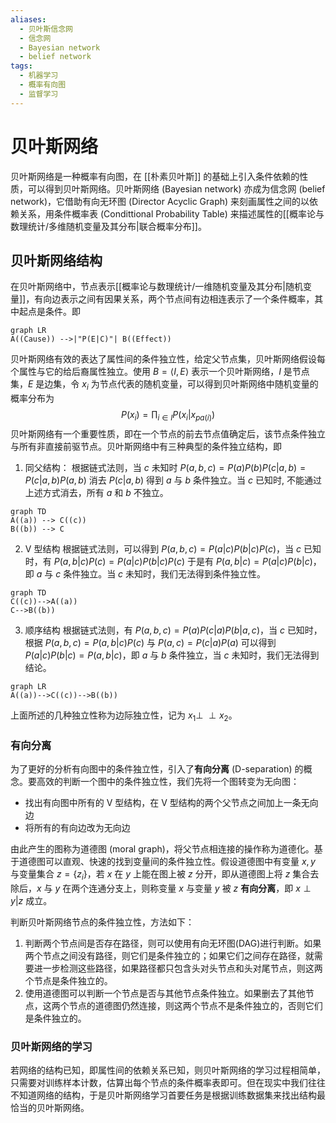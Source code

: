 ```yaml
---
aliases:
  - 贝叶斯信念网
  - 信念网
  - Bayesian network
  - belief network
tags:
  - 机器学习
  - 概率有向图
  - 监督学习
---
```



# 贝叶斯网络

贝叶斯网络是一种概率有向图，在 [[朴素贝叶斯]] 的基础上引入条件依赖的性质，可以得到贝叶斯网络。贝叶斯网络 (Bayesian network) 亦成为信念网 (belief network)，它借助有向无环图 (Director Acyclic Graph) 来刻画属性之间的以依赖关系，用条件概率表 (Condittional Probability Table) 来描述属性的[[概率论与数理统计/多维随机变量及其分布|联合概率分布]]。

## 贝叶斯网络结构

在贝叶斯网络中，节点表示[[概率论与数理统计/一维随机变量及其分布|随机变量]]，有向边表示之间有因果关系，两个节点间有边相连表示了一个条件概率，其中起点是条件。即
```mermaid
graph LR
A((Cause)) -->|"P(E|C)"| B((Effect))
```
贝叶斯网络有效的表达了属性间的条件独立性，给定父节点集，贝叶斯网络假设每个属性与它的给后裔属性独立。使用 $B=\langle I,E\rangle$ 表示一个贝叶斯网络，$I$ 是节点集，$E$ 是边集，令 $x_i$ 为节点代表的随机变量，可以得到贝叶斯网络中随机变量的概率分布为
$$
P(x_i)=\prod_{i\in I}P(x_i|x_{pa(i)})
$$
贝叶斯网络有一个重要性质，即在一个节点的前去节点值确定后，该节点条件独立与所有非直接前驱节点。贝叶斯网络中有三种典型的条件独立结构，即
1. 同父结构：
   根据链式法则，当 $c$ 未知时 $P(a,b,c)=P(a)P(b)P(c|a,b)=P(c|a,b)P(a,b)$ 消去 $P(c|a,b)$ 得到 $a$ 与 $b$ 条件独立。当 $c$ 已知时, 不能通过上述方式消去，所有 $a$ 和 $b$ 不独立。
```mermaid
graph TD
A((a)) --> C((c))
B((b)) --> C
```

2. V 型结构
   根据链式法则，可以得到 $P(a,b,c)=P(a|c)P(b|c)P(c)$，当 $c$ 已知时，有 $P(a,b|c)P(c)=P(a|c)P(b|c)P(c)$ 于是有 $P(a,b|c)=P(a|c)P(b|c)$，即 $a$ 与 $c$ 条件独立。当 $c$ 未知时，我们无法得到条件独立性。
```mermaid
graph TD
C((c))-->A((a))
C-->B((b))
```

3. 顺序结构
   根据链式法则，有 $P(a,b,c)=P(a)P(c|a)P(b|a,c)$，当 $c$ 已知时，根据 $P(a,b,c)=P(a,b|c)P(c)$ 与 $P(a,c)=P(c|a)P(a)$ 可以得到 $P(a|c)P(b|c)=P(a,b|c)$，即 $a$ 与 $b$ 条件独立，当 $c$ 未知时，我们无法得到结论。
```mermaid
graph LR
A((a))-->C((c))-->B((b))
```

上面所述的几种独立性称为边际独立性，记为 $x_1\perp \!\!\! \perp x_2$。

### 有向分离

为了更好的分析有向图中的条件独立性，引入了**有向分离** (D-separation) 的概念。要高效的判断一个图中的条件独立性，我们先将一个图转变为无向图：
- 找出有向图中所有的 V 型结构，在 V 型结构的两个父节点之间加上一条无向边
- 将所有的有向边改为无向边

由此产生的图称为道德图 (moral graph)，将父节点相连接的操作称为道德化。基于道德图可以直观、快速的找到变量间的条件独立性。假设道德图中有变量 $x,y$ 与变量集合 $z=\{z_i\}$，若 $x$ 在 $y$ 上能在图上被 $z$ 分开，即从道德图上将 $z$ 集合去除后，$x$ 与 $y$ 在两个连通分支上，则称变量 $x$ 与变量 $y$ 被 $z$ **有向分离**，即 $x\perp y|z$ 成立。

判断贝叶斯网络节点的条件独立性，方法如下：
1. 判断两个节点间是否存在路径，则可以使用有向无环图(DAG)进行判断。如果两个节点之间没有路径，则它们是条件独立的；如果它们之间存在路径，就需要进一步检测这些路径，如果路径都只包含头对头节点和头对尾节点，则这两个节点是条件独立的。
2. 使用道德图可以判断一个节点是否与其他节点条件独立。如果删去了其他节点，这两个节点的道德图仍然连接，则这两个节点不是条件独立的，否则它们是条件独立的。

### 贝叶斯网络的学习

若网络的结构已知，即属性间的依赖关系已知，则贝叶斯网络的学习过程相简单，只需要对训练样本计数，估算出每个节点的条件概率表即可。但在现实中我们往往不知道网络的结构，于是贝叶斯网络学习首要任务是根据训练数据集来找出结构最恰当的贝叶斯网络。
